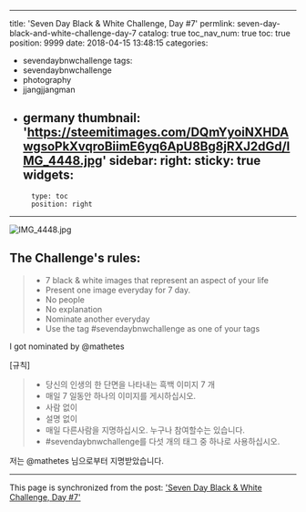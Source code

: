 
---
title: 'Seven Day Black & White Challenge, Day #7'
permlink: seven-day-black-and-white-challenge-day-7
catalog: true
toc_nav_num: true
toc: true
position: 9999
date: 2018-04-15 13:48:15
categories:
- sevendaybnwchallenge
tags:
- sevendaybnwchallenge
- photography
- jjangjjangman
- germany
thumbnail: 'https://steemitimages.com/DQmYyoiNXHDAwgsoPkXvqroBiimE6yq6ApU8Bg8jRXJ2dGd/IMG_4448.jpg'
sidebar:
    right:
        sticky: true
widgets:
    -
        type: toc
        position: right
---


![IMG_4448.jpg](https://steemitimages.com/DQmYyoiNXHDAwgsoPkXvqroBiimE6yq6ApU8Bg8jRXJ2dGd/IMG_4448.jpg)

## The Challenge's rules:
> - 7 black & white images that represent an aspect of your life
>- Present one image everyday for 7 day.
>- No people
>- No explanation
>- Nominate another everyday
>- Use the tag #sevendaybnwchallenge as one of your tags

I got nominated by @mathetes

[규칙]
> - 당신의 인생의 한 단면을 나타내는 흑백 이미지 7 개
>- 매일 7 일동안 하나의 이미지를 게시하십시오.
>- 사람 없이
>- 설명 없이
>- 매일 다른사람을 지명하십시오. 누구나 참여할수는 있습니다.
>- #sevendaybnwchallenge를 다섯 개의 태그 중 하나로 사용하십시오.

저는 @mathetes 님으로부터 지명받았습니다.

- - -

This page is synchronized from the post: ['Seven Day Black & White Challenge, Day #7'](https://steemit.com/@donekim/seven-day-black-and-white-challenge-day-7)
